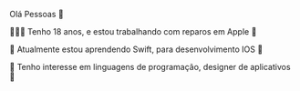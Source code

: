 Olá Pessoas 👋

🙎🏻‍♂️ Tenho 18 anos, e estou trabalhando com reparos em Apple 🍎

🌱 Atualmente estou aprendendo Swift, para desenvolvimento IOS 🍎

🤔 Tenho interesse em linguagens de programação, designer de aplicativos 📱
